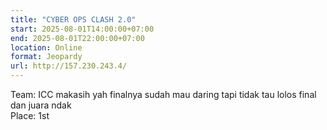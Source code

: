 ```yaml
---
title: "CYBER OPS CLASH 2.0"
start: 2025-08-01T14:00:00+07:00
end: 2025-08-01T22:00:00+07:00
location: Online
format: Jeopardy
url: http://157.230.243.4/
---
```

Team: ICC makasih yah finalnya sudah mau daring tapi tidak tau lolos final dan juara ndak<br/>
Place: 1st
